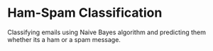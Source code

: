 # Ham-Spam Classification
Classifying emails using Naive Bayes algorithm and predicting them whether its a ham or a spam message.
